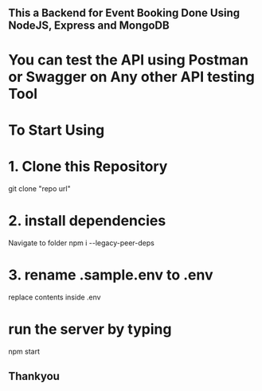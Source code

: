 ## This a Backend for Event Booking Done Using NodeJS, Express and MongoDB 

# You can test the API using Postman or Swagger on Any other API testing Tool

# To Start Using 

# 1. Clone this Repository 
git clone "repo url"

# 2. install dependencies
Navigate to folder
npm i --legacy-peer-deps

# 3. rename .sample.env to .env
replace contents inside .env

# run the server by typing 
npm start

## Thankyou